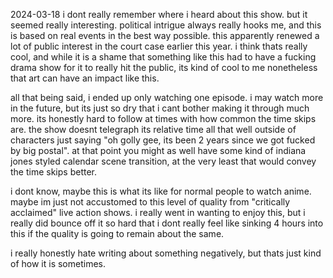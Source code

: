 2024-03-18
i dont really remember where i heard about this show. but it seemed really interesting. political intrigue always really hooks me, and this is based on real events in the best way possible. this apparently renewed a lot of public interest in the court case earlier this year. i think thats really cool, and while it is a shame that something like this had to have a fucking drama show for it to really hit the public, its kind of cool to me nonetheless that art can have an impact like this.

all that being said, i ended up only watching one episode. i may watch more in the future, but its just so dry that i cant bother making it through much more. its honestly hard to follow at times with how common the time skips are. the show doesnt telegraph its relative time all that well outside of characters just saying "oh golly gee, its been 2 years since we got fucked by big postal". at that point you might as well have some kind of indiana jones styled calendar scene transition, at the very least that would convey the time skips better.

i dont know, maybe this is what its like for normal people to watch anime. maybe im just not accustomed to this level of quality from "critically acclaimed" live action shows. i really went in wanting to enjoy this, but i really did bounce off it so hard that i dont really feel like sinking 4 hours into this if the quality is going to remain about the same.

i really honestly hate writing about something negatively, but thats just kind of how it is sometimes.